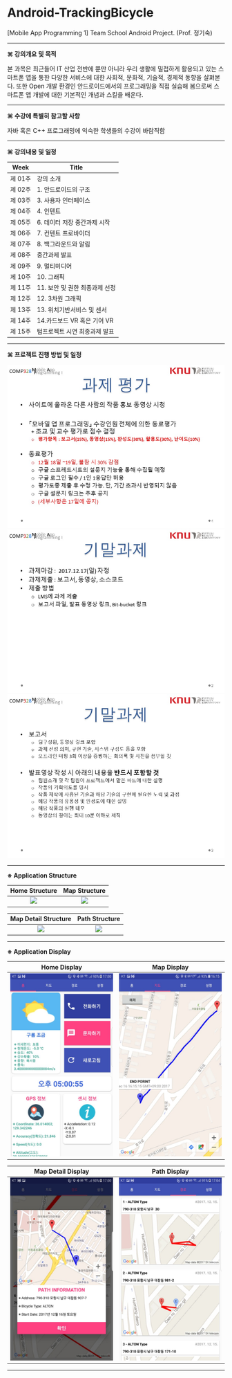 # Android-TrackingBicycle
[Mobile App Programming 1] Team School Android Project. (Prof. 정기숙)

* * *

**⌘ 강의개요 및 목적**

본 과목은 최근들어 IT 산업 전반에 뿐만 아니라 우리 생활에 밀접하게 활용되고 있는 스마트폰 앱을 통한 다양한 서비스에 대한 사회적, 문화적, 기술적, 경제적 동향을 살펴본다. 또한 Open 개발 환경인 안드로이드에서의 프로그래밍을 직접 실습해 봄으로써 스마트폰 앱 개발에 대한 기본적인 개념과 스킬을 배운다.

* * *

**⌘ 수강에 특별히 참고할 사항**

자바 혹은 C++ 프로그래밍에 익숙한 학생들의 수강이 바람직함

* * *

**⌘ 강의내용 및 일정**

|Week|Title|
|:-----:|-------|
|제 01주 |	강의 소개|
|제 02주 |	1. 안드로이드의 구조|
|제 03주 |	3. 사용자 인터페이스| 	 	 	 
|제 04주 |	4. 인텐트|
|제 05주 |	6. 데이터 저장 중간과제 시작| 	 	 
|제 06주 |	7. 컨텐트 프로바이더|	 	 	 
|제 07주 |	8. 백그라운드와 알림| 	 	 	 
|제 08주 |	중간과제 발표|	 	 	 
|제 09주 |	9. 멀티미디어|	 	 	 
|제 10주 |	10. 그래픽|
|제 11주 |	11. 보안 및 권한 최종과제 선정| 	 	 
|제 12주 |	12. 3차원 그래픽|
|제 13주 |	13. 위치기반서비스 및 센서|	 	 
|제 14주 |	14.카드보드 VR 혹은 기어 VR|
|제 15주 |	텀프로젝트 시연 	최종과제 발표|

* * *

**⌘ 프로젝트 진행 방법 및 일정**

![Alt text](https://github.com/ChangYeop-Yang/Android-TrackingBicycle/blob/master/Project_Info_File/Slide1.JPG)
![Alt text](https://github.com/ChangYeop-Yang/Android-TrackingBicycle/blob/master/Project_Info_File/Slide2.JPG)
![Alt text](https://github.com/ChangYeop-Yang/Android-TrackingBicycle/blob/master/Project_Info_File/Slide3.JPG)

* * *

**※ Application Structure**

Home Structure             |  Map Structure
:-------------------------:|:-------------------------:
![](http://blogfiles.naver.net/MjAxNzEyMTZfMTA1/MDAxNTEzNDI4NTIxOTYy.z-r630KCOwlfPq8osQjBQbtZRZuFZZQjZPnIdolG0c8g.Qm7gZ0V3DVUzcXFxYvS-QBGYBVtjmZMlRZHvyOEWAuAg.PNG.yeop9657/%EA%B7%B8%EB%A6%BC1.png)  |  ![](http://blogfiles.naver.net/MjAxNzEyMTZfMTMw/MDAxNTEzNDI4NTIxOTcy.m_fmZ-HhfnXJNVaTcf1gTIvToxEMBaHJvz1iLd24iQog.ZKNPKjOzPl2mD9zUanUVUFoZvpZdE6j8kC7mmpaFGXkg.PNG.yeop9657/%EA%B7%B8%EB%A6%BC2.png)

Map Detail Structure             |  Path Structure
:-------------------------:|:-------------------------:
![](http://blogfiles.naver.net/MjAxNzEyMTZfMjMg/MDAxNTEzNDI4NTIxOTc1.vXSTz3PUM4m3vQ89JI9JiowjylhYG9H2yFtIN608x6Qg.wF9lcAdSOVt3p-Fe2LKJRtxB-ExDIqQPgnxvLlO_P-Mg.PNG.yeop9657/%EA%B7%B8%EB%A6%BC4.png)  |  ![](http://blogfiles.naver.net/MjAxNzEyMTZfMTQ2/MDAxNTEzNDI4NTIxOTU4.SWpZvfsbLs1erlEkmEf0EIrBRzpvlfeNFYPQAkRk2ekg.z8x2eq0OKS_6HmJy6oG79EfSaoUElVPkYbS0DDOtnZ0g.PNG.yeop9657/%EA%B7%B8%EB%A6%BC3.png)

* * *

**※ Application Display**

Home Display             |  Map Display
:-------------------------:|:-------------------------:
![](https://github.com/ChangYeop-Yang/Android-TrackingBicycle/blob/master/Project_Info_File/Display4.jpg)  |  ![](https://github.com/ChangYeop-Yang/Android-TrackingBicycle/blob/master/Project_Info_File/Display1.jpg)

Map Detail Display             |  Path Display
:-------------------------:|:-------------------------:
![](https://github.com/ChangYeop-Yang/Android-TrackingBicycle/blob/master/Project_Info_File/Display5.jpg)  |  ![](https://github.com/ChangYeop-Yang/Android-TrackingBicycle/blob/master/Project_Info_File/Display3.jpg)

* * *
